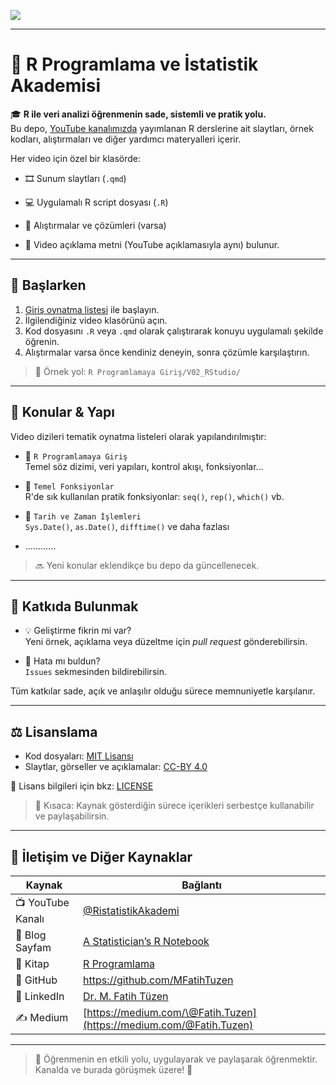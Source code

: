 <p align="center">

![](images/R%20Programlama%20ve%20İstatistik%20Akademisi_banner.png)

</p>

------------------------------------------------------------------------

# 📘 R Programlama ve İstatistik Akademisi

🎓 **R ile veri analizi öğrenmenin sade, sistemli ve pratik yolu.**\
Bu depo, [YouTube kanalımızda](https://youtube.com/@RistatistikAkademi) yayımlanan R derslerine ait slaytları, örnek kodları, alıştırmaları ve diğer yardımcı materyalleri içerir.

Her video için özel bir klasörde:

-   🎞️ Sunum slaytları (`.qmd`)

-   💻 Uygulamalı R script dosyası (`.R`)

-   📄 Alıştırmalar ve çözümleri (varsa)

-   📝 Video açıklama metni (YouTube açıklamasıyla aynı) bulunur.

------------------------------------------------------------------------

## 🚀 Başlarken

1.  [Giriş oynatma listesi](https://www.youtube.com/@RistatistikAkademi) ile başlayın.
2.  İlgilendiğiniz video klasörünü açın.
3.  Kod dosyasını `.R` veya `.qmd` olarak çalıştırarak konuyu uygulamalı şekilde öğrenin.
4.  Alıştırmalar varsa önce kendiniz deneyin, sonra çözümle karşılaştırın.

> 📁 Örnek yol: `R Programlamaya Giriş/V02_RStudio/`

------------------------------------------------------------------------

## 🔄 Konular & Yapı

Video dizileri tematik oynatma listeleri olarak yapılandırılmıştır:

-   📂 `R Programlamaya Giriş`\
    Temel söz dizimi, veri yapıları, kontrol akışı, fonksiyonlar...

-   📂 `Temel Fonksiyonlar`\
    R'de sık kullanılan pratik fonksiyonlar: `seq()`, `rep()`, `which()` vb.

-   📂 `Tarih ve Zaman İşlemleri`\
    `Sys.Date()`, `as.Date()`, `difftime()` ve daha fazlası

-   ............

> 🔜 Yeni konular eklendikçe bu depo da güncellenecek.

------------------------------------------------------------------------

## 🤝 Katkıda Bulunmak

-   💡 Geliştirme fikrin mi var?\
    Yeni örnek, açıklama veya düzeltme için *pull request* gönderebilirsin.

-   🐛 Hata mı buldun?\
    `Issues` sekmesinden bildirebilirsin.

Tüm katkılar sade, açık ve anlaşılır olduğu sürece memnuniyetle karşılanır.

------------------------------------------------------------------------

## ⚖️ Lisanslama

-   Kod dosyaları: [MIT Lisansı](https://opensource.org/licenses/MIT)
-   Slaytlar, görseller ve açıklamalar: [CC-BY 4.0](https://creativecommons.org/licenses/by/4.0/)

📄 Lisans bilgileri için bkz: [LICENSE](LICENSE)

> 📌 Kısaca: Kaynak gösterdiğin sürece içerikleri serbestçe kullanabilir ve paylaşabilirsin.

------------------------------------------------------------------------

## 📡 İletişim ve Diğer Kaynaklar

| Kaynak            | Bağlantı                                                                 |
|-------------------|--------------------------------------------------------------------------|
| 📺 YouTube Kanalı | [\@RistatistikAkademi](https://youtube.com/@RistatistikAkademi)          |
| 📝 Blog Sayfam    | [A Statistician’s R Notebook](https://mfatihtuzen.netlify.app/)          |
| 📘 Kitap          | [R Programlama](https://rprogramlama.netlify.app/)                       |
| 🐙 GitHub         | <https://github.com/MFatihTuzen>                                         |
| 💼 LinkedIn       | [Dr. M. Fatih Tüzen](https://www.linkedin.com/in/dr-m-fatih-t-2b2a4328/) |
| ✍️ Medium         | [https://medium.com/\@Fatih.Tuzen](https://medium.com/@Fatih.Tuzen)      |

------------------------------------------------------------------------

> 🎤 Öğrenmenin en etkili yolu, uygulayarak ve paylaşarak öğrenmektir.\
> Kanalda ve burada görüşmek üzere! 💙
